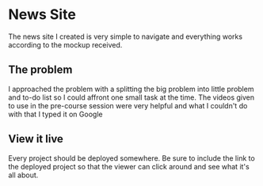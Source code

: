 # News Site

The news site I created is very simple to navigate and everything works according to the mockup received. 

## The problem

I approached the problem with a splitting the big problem into little problem and to-do list so I could affront one small task at the time.
The videos given to use in the pre-course session were very helpful and what I couldn't do with that I typed it on Google  

## View it live
Every project should be deployed somewhere. Be sure to include the link to the deployed project so that the viewer can click around and see what it's all about.
